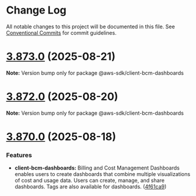 # Change Log

All notable changes to this project will be documented in this file.
See [Conventional Commits](https://conventionalcommits.org) for commit guidelines.

# [3.873.0](https://github.com/aws/aws-sdk-js-v3/compare/v3.872.0...v3.873.0) (2025-08-21)

**Note:** Version bump only for package @aws-sdk/client-bcm-dashboards





# [3.872.0](https://github.com/aws/aws-sdk-js-v3/compare/v3.871.0...v3.872.0) (2025-08-20)

**Note:** Version bump only for package @aws-sdk/client-bcm-dashboards





# [3.870.0](https://github.com/aws/aws-sdk-js-v3/compare/v3.869.0...v3.870.0) (2025-08-18)


### Features

* **client-bcm-dashboards:** Billing and Cost Management Dashboards enables users to create dashboards that combine multiple visualizations of cost and usage data. Users can create, manage, and share dashboards. Tags are also available for dashboards. ([4f61ca9](https://github.com/aws/aws-sdk-js-v3/commit/4f61ca9a723b281d18c8de282fb0928a1757afcc))

